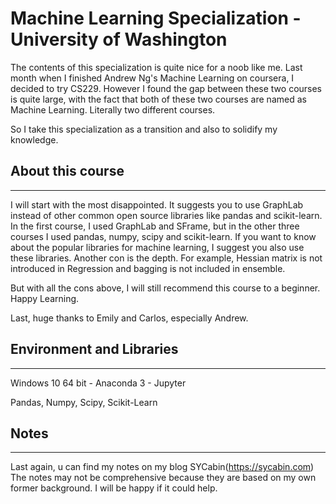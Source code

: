 # Machine Learning Specialization - University of Washington

The contents of this specialization is quite nice for a noob like me. Last month when I finished Andrew Ng's Machine Learning on coursera, I decided to try CS229. However I found the gap between these two courses is quite large, with the fact that both of these two courses are named as Machine Learning. Literally two different courses. 

So I take this specialization as a transition and also to solidify my knowledge.

## About this course
----------
I will start with the most disappointed. It suggests you to use GraphLab instead of other common open source libraries like pandas and scikit-learn. In the first course, I used GraphLab and SFrame, but in the other three courses I used pandas, numpy, scipy and scikit-learn. If you want to know about the popular libraries for machine learning, I suggest you also use these libraries. Another con is the depth. For example, Hessian matrix is not introduced in Regression and bagging is not included in ensemble.

But with all the cons above, I will still recommend this course to a beginner. Happy Learning.

Last, huge thanks to Emily and Carlos, especially Andrew. 

## Environment and Libraries
-----
Windows 10 64 bit - Anaconda 3 - Jupyter

Pandas, Numpy, Scipy, Scikit-Learn

## Notes
-----
Last again, u can find my notes on my blog SYCabin(https://sycabin.com)
The notes may not be comprehensive because they are based on my own former background. I will be happy if it could help.
